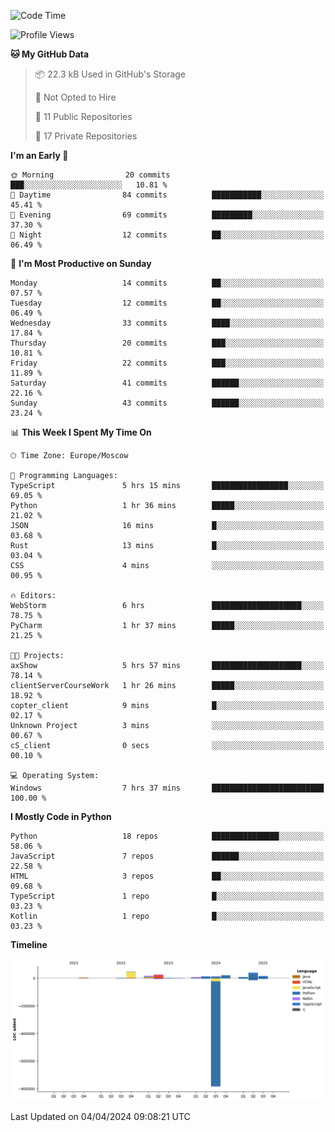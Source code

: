 <!--START_SECTION:waka-->
![Code Time](http://img.shields.io/badge/Code%20Time-245%20hrs%2014%20mins-blue)

![Profile Views](http://img.shields.io/badge/Profile%20Views-0-blue)

**🐱 My GitHub Data** 

> 📦 22.3 kB Used in GitHub's Storage 
 > 
> 🚫 Not Opted to Hire
 > 
> 📜 11 Public Repositories 
 > 
> 🔑 17 Private Repositories 
 > 
**I'm an Early 🐤** 

```text
🌞 Morning                20 commits          ███░░░░░░░░░░░░░░░░░░░░░░   10.81 % 
🌆 Daytime                84 commits          ███████████░░░░░░░░░░░░░░   45.41 % 
🌃 Evening                69 commits          █████████░░░░░░░░░░░░░░░░   37.30 % 
🌙 Night                  12 commits          ██░░░░░░░░░░░░░░░░░░░░░░░   06.49 % 
```
📅 **I'm Most Productive on Sunday** 

```text
Monday                   14 commits          ██░░░░░░░░░░░░░░░░░░░░░░░   07.57 % 
Tuesday                  12 commits          ██░░░░░░░░░░░░░░░░░░░░░░░   06.49 % 
Wednesday                33 commits          ████░░░░░░░░░░░░░░░░░░░░░   17.84 % 
Thursday                 20 commits          ███░░░░░░░░░░░░░░░░░░░░░░   10.81 % 
Friday                   22 commits          ███░░░░░░░░░░░░░░░░░░░░░░   11.89 % 
Saturday                 41 commits          ██████░░░░░░░░░░░░░░░░░░░   22.16 % 
Sunday                   43 commits          ██████░░░░░░░░░░░░░░░░░░░   23.24 % 
```


📊 **This Week I Spent My Time On** 

```text
🕑︎ Time Zone: Europe/Moscow

💬 Programming Languages: 
TypeScript               5 hrs 15 mins       █████████████████░░░░░░░░   69.05 % 
Python                   1 hr 36 mins        █████░░░░░░░░░░░░░░░░░░░░   21.02 % 
JSON                     16 mins             █░░░░░░░░░░░░░░░░░░░░░░░░   03.68 % 
Rust                     13 mins             █░░░░░░░░░░░░░░░░░░░░░░░░   03.04 % 
CSS                      4 mins              ░░░░░░░░░░░░░░░░░░░░░░░░░   00.95 % 

🔥 Editors: 
WebStorm                 6 hrs               ████████████████████░░░░░   78.75 % 
PyCharm                  1 hr 37 mins        █████░░░░░░░░░░░░░░░░░░░░   21.25 % 

🐱‍💻 Projects: 
axShow                   5 hrs 57 mins       ████████████████████░░░░░   78.14 % 
clientServerCourseWork   1 hr 26 mins        █████░░░░░░░░░░░░░░░░░░░░   18.92 % 
copter_client            9 mins              █░░░░░░░░░░░░░░░░░░░░░░░░   02.17 % 
Unknown Project          3 mins              ░░░░░░░░░░░░░░░░░░░░░░░░░   00.67 % 
cS_client                0 secs              ░░░░░░░░░░░░░░░░░░░░░░░░░   00.10 % 

💻 Operating System: 
Windows                  7 hrs 37 mins       █████████████████████████   100.00 % 
```

**I Mostly Code in Python** 

```text
Python                   18 repos            ███████████████░░░░░░░░░░   58.06 % 
JavaScript               7 repos             ██████░░░░░░░░░░░░░░░░░░░   22.58 % 
HTML                     3 repos             ██░░░░░░░░░░░░░░░░░░░░░░░   09.68 % 
TypeScript               1 repo              █░░░░░░░░░░░░░░░░░░░░░░░░   03.23 % 
Kotlin                   1 repo              █░░░░░░░░░░░░░░░░░░░░░░░░   03.23 % 
```



**Timeline**

![Lines of Code chart](https://raw.githubusercontent.com/adlemx/adlemx/main/assets/bar_graph.png)


 Last Updated on 04/04/2024 09:08:21 UTC
<!--END_SECTION:waka-->
